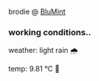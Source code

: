 brodie @ [BluMint](https://www.linkedin.com/company/blumint-io/)

<!--weather_start-->
### working conditions..

weather: light rain 🌧️

temp: 9.81 °C 🧥

<!--weather_end-->
